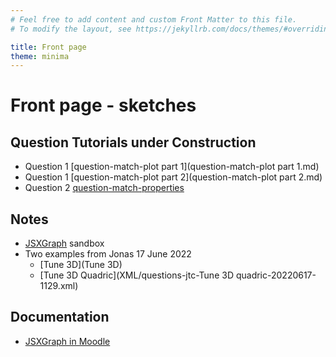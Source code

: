 ```yaml
---
# Feel free to add content and custom Front Matter to this file.
# To modify the layout, see https://jekyllrb.com/docs/themes/#overriding-theme-defaults

title: Front page
theme: minima
---
```


# Front page - sketches

## Question Tutorials under Construction

+ Question 1 [question-match-plot part 1](question-match-plot part 1.md)
+ Question 1 [question-match-plot part 2](question-match-plot part 2.md)
+ Question 2 [question-match-properties](question-match-properties.md)

## Notes

+ [JSXGraph](JSXGraph) sandbox
+ Two examples from Jonas 17 June 2022
    - [Tune 3D](Tune 3D)
    - [Tune 3D Quadric](XML/questions-jtc-Tune 3D quadric-20220617-1129.xml)

## Documentation

+ [JSXGraph in Moodle](https://moodle.oulu.fi/question/type/stack/doc/doc.php/Authoring/JSXGraph.md)
